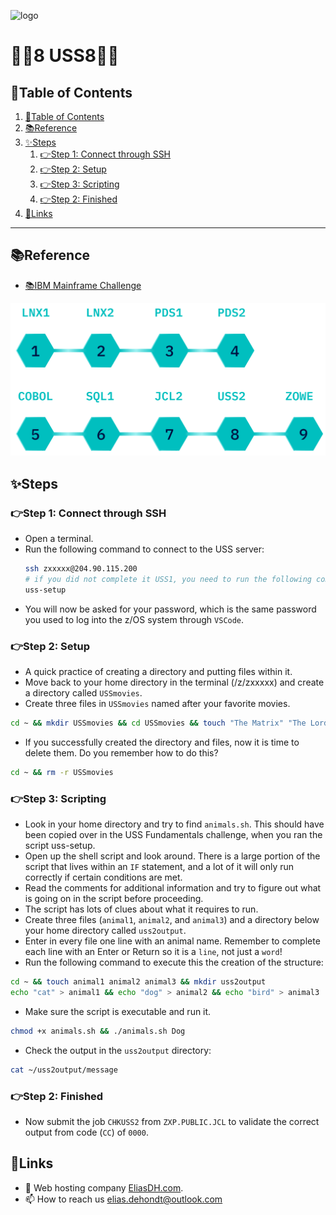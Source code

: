 ![logo](https://eliasdh.com/assets/media/images/logo-github.png)
# 💙🤍8 USS8🤍💙

## 📘Table of Contents

1. [📘Table of Contents](#📘table-of-contents)
2. [📚Reference](#📚reference)
3. [✨Steps](#✨steps)
    1. [👉Step 1: Connect through SSH](#👉step-1-connect-through-ssh)
    2. [👉Step 2: Setup](#👉step-2-setup)
    3. [👉Step 3: Scripting](#👉step-3-scripting)
    4. [👉Step 2: Finished](#👉step-2-finished)
4. [🔗Links](#🔗links)

---

## 📚Reference

- [📚IBM Mainframe Challenge](https://ibmzxplore-static.s3.eu-gb.cloud-object-storage.appdomain.cloud/USS2.pdf)

![IBM Fundamentals](/Images/IBM-Advanced.png)

## ✨Steps

### 👉Step 1: Connect through SSH

- Open a terminal.
- Run the following command to connect to the USS server:
    ```bash
    ssh zxxxxx@204.90.115.200
    # if you did not complete it USS1, you need to run the following command:
    uss-setup
    ```
- You will now be asked for your password, which is the same password you used to log into the z/OS system through `VSCode`.

### 👉Step 2: Setup

- A quick practice of creating a directory and putting files within it.
- Move back to your home directory in the terminal (/z/zxxxxx) and create a directory called `USSmovies`.
- Create three files in `USSmovies` named after your favorite movies.
```bash
cd ~ && mkdir USSmovies && cd USSmovies && touch "The Matrix" "The Lord of the Rings" "The Shawshank Redemption"
```
- If you successfully created the directory and files, now it is time to delete them. Do you remember how to do this?
```bash
cd ~ && rm -r USSmovies
```

### 👉Step 3: Scripting

- Look in your home directory and try to find `animals.sh`. This should have been copied over in the USS Fundamentals challenge, when you ran the script uss-setup.
- Open up the shell script and look around. There is a large portion of the script that lives within an `IF` statement, and a lot of it will only run correctly if certain conditions are met.
- Read the comments for additional information and try to figure out what is going on in the script before proceeding.
- The script has lots of clues about what it requires to run.
- Create three files (`animal1`, `animal2`, and `animal3`) and a directory below your home directory called `uss2output`.
- Enter in every file one line with an animal name. Remember to complete each line with an Enter or Return so it is a `line`, not just a `word`!
- Run the following command to execute this the creation of the structure:
```bash
cd ~ && touch animal1 animal2 animal3 && mkdir uss2output
echo "cat" > animal1 && echo "dog" > animal2 && echo "bird" > animal3
```
- Make sure the script is executable and run it.
```bash
chmod +x animals.sh && ./animals.sh Dog
```
- Check the output in the `uss2output` directory:
```bash
cat ~/uss2output/message
```

### 👉Step 2: Finished

- Now submit the job `CHKUSS2` from `ZXP.PUBLIC.JCL` to validate the correct output from code (`CC`) of `0000`.

## 🔗Links
- 👯 Web hosting company [EliasDH.com](https://eliasdh.com).
- 📫 How to reach us elias.dehondt@outlook.com